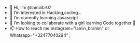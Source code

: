 - 👋 Hi, I’m @laminbr07
- 👀 I’m interested in Hacking,coding...
- 🌱 I’m currently learning Javascript
- 💞️ I’m looking to collaborate with a girl learning Code together 💞️
- 📫 How to reach me instagram="lamin_brahim" or Whatsapp="+32477040294" ;

<!---
laminbr07/laminbr07 is a ✨ special ✨ repository because its `README.md` (this file) appears on your GitHub profile.
You can click the Preview link to take a look at your changes.
--->
